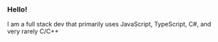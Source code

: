 ### Hello!

I am a full stack dev that primarily uses JavaScript, TypeScript, C#, and very rarely C/C++ 

<!---
bymith/bymith is a ✨ special ✨ repository because its `README.md` (this file) appears on your GitHub profile.
You can click the Preview link to take a look at your changes.
--->

